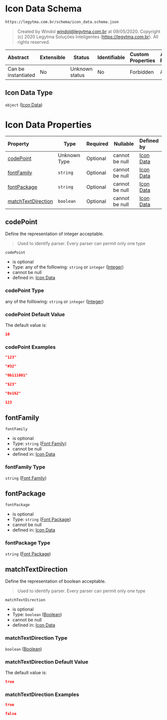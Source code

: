 # Icon Data Schema

```txt
https://legytma.com.br/schema/icon_data.schema.json
```




> Created by Windol [windol@legytma.com.br](mailto:windol@legytma.com.br) at 09/05/2020.
> Copyright (c) 2020 Legytma Soluções Inteligentes (<https://legytma.com.br>). All rights reserved.
>

| Abstract            | Extensible | Status         | Identifiable | Custom Properties | Additional Properties | Access Restrictions | Defined In                                                                      |
| :------------------ | ---------- | -------------- | ------------ | :---------------- | --------------------- | ------------------- | ------------------------------------------------------------------------------- |
| Can be instantiated | No         | Unknown status | No           | Forbidden         | Allowed               | none                | [icon_data.schema.json](../schema/icon_data.schema.json "open original schema") |

## Icon Data Type

`object` ([Icon Data](icon_data.md))

# Icon Data Properties

| Property                                  | Type         | Required | Nullable       | Defined by                                                                                                                                    |
| :---------------------------------------- | ------------ | -------- | -------------- | :-------------------------------------------------------------------------------------------------------------------------------------------- |
| [codePoint](#codePoint)                   | Unknown Type | Optional | cannot be null | [Icon Data](color-allof-integer.md "https&#x3A;//legytma.com.br/schema/int.schema.json#/properties/codePoint")                                |
| [fontFamily](#fontFamily)                 | `string`     | Optional | cannot be null | [Icon Data](icon_data-properties-font-family.md "https&#x3A;//legytma.com.br/schema/icon_data.schema.json#/properties/fontFamily")            |
| [fontPackage](#fontPackage)               | `string`     | Optional | cannot be null | [Icon Data](icon_data-properties-font-package.md "https&#x3A;//legytma.com.br/schema/icon_data.schema.json#/properties/fontPackage")          |
| [matchTextDirection](#matchTextDirection) | `boolean`    | Optional | cannot be null | [Icon Data](button_bar_theme_data-properties-boolean.md "https&#x3A;//legytma.com.br/schema/bool.schema.json#/properties/matchTextDirection") |

## codePoint

Define the representation of integer acceptable.


> Used to identify parser. Every parser can permit only one type
>

`codePoint`

-   is optional
-   Type: any of the folllowing: `string` or `integer` ([Integer](color-allof-integer.md))
-   cannot be null
-   defined in: [Icon Data](color-allof-integer.md "https&#x3A;//legytma.com.br/schema/int.schema.json#/properties/codePoint")

### codePoint Type

any of the folllowing: `string` or `integer` ([Integer](color-allof-integer.md))

### codePoint Default Value

The default value is:

```json
10
```

### codePoint Examples

```json
"123"
```

```json
"#32"
```

```json
"0b111001"
```

```json
"$23"
```

```json
"0x162"
```

```json
123
```

## fontFamily




`fontFamily`

-   is optional
-   Type: `string` ([Font Family](icon_data-properties-font-family.md))
-   cannot be null
-   defined in: [Icon Data](icon_data-properties-font-family.md "https&#x3A;//legytma.com.br/schema/icon_data.schema.json#/properties/fontFamily")

### fontFamily Type

`string` ([Font Family](icon_data-properties-font-family.md))

## fontPackage




`fontPackage`

-   is optional
-   Type: `string` ([Font Package](icon_data-properties-font-package.md))
-   cannot be null
-   defined in: [Icon Data](icon_data-properties-font-package.md "https&#x3A;//legytma.com.br/schema/icon_data.schema.json#/properties/fontPackage")

### fontPackage Type

`string` ([Font Package](icon_data-properties-font-package.md))

## matchTextDirection

Define the representation of boolean acceptable.


> Used to identify parser. Every parser can permit only one type
>

`matchTextDirection`

-   is optional
-   Type: `boolean` ([Boolean](button_bar_theme_data-properties-boolean.md))
-   cannot be null
-   defined in: [Icon Data](button_bar_theme_data-properties-boolean.md "https&#x3A;//legytma.com.br/schema/bool.schema.json#/properties/matchTextDirection")

### matchTextDirection Type

`boolean` ([Boolean](button_bar_theme_data-properties-boolean.md))

### matchTextDirection Default Value

The default value is:

```json
true
```

### matchTextDirection Examples

```json
true
```

```json
false
```
